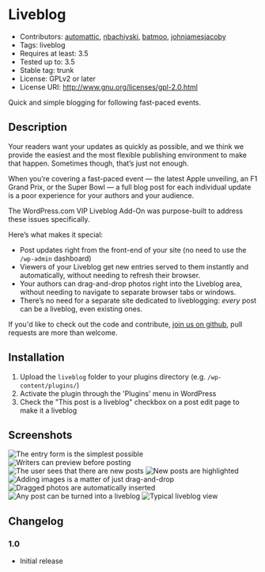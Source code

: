 
# Liveblog

* Contributors: [automattic](http://profiles.wordpress.org/automattic), [nbachiyski](http://profiles.wordpress.org/nbachiyski), [batmoo](http://profiles.wordpress.org/batmoo), [johnjamesjacoby](http://profiles.wordpress.org/johnjamesjacoby)
* Tags: liveblog
* Requires at least: 3.5
* Tested up to: 3.5
* Stable tag: trunk
* License: GPLv2 or later
* License URI: http://www.gnu.org/licenses/gpl-2.0.html

Quick and simple blogging for following fast-paced events.

## Description

Your readers want your updates as quickly as possible, and we think we provide the easiest and the most flexible publishing environment to make that happen. Sometimes though, that’s just not enough.

When you’re covering a fast-paced event — the latest Apple unveiling, an F1 Grand Prix, or the Super Bowl — a full blog post for each individual update is a poor experience for your authors and your audience.

The WordPress.com VIP Liveblog Add-On was purpose-built to address these issues specifically.

Here’s what makes it special:

 * Post updates right from the front-end of your site (no need to use the `/wp-admin` dashboard)
 * Viewers of your Liveblog get new entries served to them instantly and automatically, without needing to refresh their browser.
 * Your authors can drag-and-drop photos right into the Liveblog area, without needing to navigate to separate browser tabs or windows.
 * There’s no need for a separate site dedicated to liveblogging: *every* post can be a liveblog, even existing ones.

If you'd like to check out the code and contribute, [join us on github](htts://github.com/Automattic/liveblog), pull requests are more than welcome.

## Installation

1. Upload the `liveblog` folder to your plugins directory (e.g. `/wp-content/plugins/`)
2. Activate the plugin through the 'Plugins' menu in WordPress
3. Check the "This post is a liveblog" checkbox on a post edit page to make it a liveblog

## Screenshots

![The entry form is the simplest possible](https://raw.github.com/Automattic/liveblog/master/screenshot-1.png)
![Writers can preview before posting](https://raw.github.com/Automattic/liveblog/master/screenshot-2.png)
![The user sees that there are new posts](https://raw.github.com/Automattic/liveblog/master/screenshot-3.png)
![New posts are highlighted](https://raw.github.com/Automattic/liveblog/master/screenshot-4.png)
![Adding images is a matter of just drag-and-drop](https://raw.github.com/Automattic/liveblog/master/screenshot-5.png)
![Dragged photos are automatically inserted](https://raw.github.com/Automattic/liveblog/master/screenshot-6.png)
![Any post can be turned into a liveblog](https://raw.github.com/Automattic/liveblog/master/screenshot-7.png)
![Typical liveblog view](https://raw.github.com/Automattic/liveblog/master/screenshot-8.png)

## Changelog

### 1.0

* Initial release


